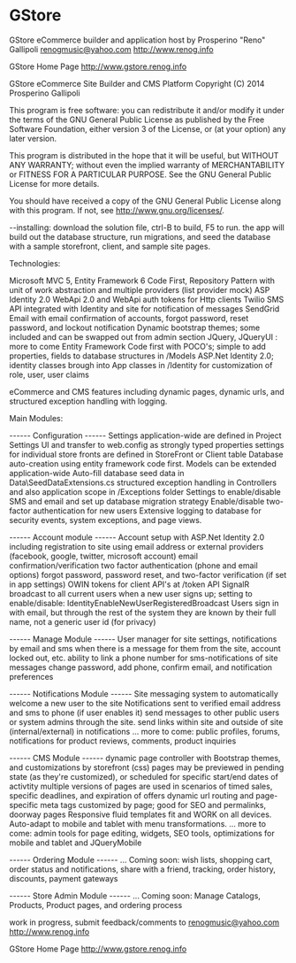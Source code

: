 GStore
======

GStore eCommerce builder and application host
by Prosperino "Reno" Gallipoli
renogmusic@yahoo.com
http://www.renog.info

GStore Home Page
http://www.gstore.renog.info

GStore eCommerce Site Builder and CMS Platform
Copyright (C) 2014 Prosperino Gallipoli

This program is free software: you can redistribute it and/or modify it under the terms of the GNU General Public License as published by the Free Software Foundation, either version 3 of the License, or (at your option) any later version.

This program is distributed in the hope that it will be useful, but WITHOUT ANY WARRANTY; without even the implied warranty of MERCHANTABILITY or FITNESS FOR A PARTICULAR PURPOSE.  See the GNU General Public License for more details.

You should have received a copy of the GNU General Public License along with this program.  If not, see <http://www.gnu.org/licenses/>.
    
--installing:
download the solution file, ctrl-B to build, F5 to run.
the app will build out the database structure, run migrations, and seed the database with a sample storefront, client, and sample site pages.

Technologies:

Microsoft MVC 5, 
Entity Framework 6 Code First,
Repository Pattern with unit of work abstraction and multiple providers (list provider mock)
ASP Identity 2.0
WebApi 2.0 and WebApi auth tokens for Http clients
Twilio SMS API integrated with Identity and site for notification of messages
SendGrid Email with email confirmation of accounts, forgot password, reset password, and lockout notification
Dynamic bootstrap themes; some included and can be swapped out from admin section
JQuery, JQueryUI : more to come
Entity Framework Code first with POCO's; simple to add properties, fields to database structures in /Models
ASP.Net Identity 2.0; identity classes brough into App classes in /Identity for customization of role, user, user claims

eCommerce and CMS features including dynamic pages, dynamic urls, and structured exception handling with logging.

Main Modules: 

------ Configuration ------
Settings application-wide are defined in Project Settings UI and transfer to web.config as strongly typed properties
settings for individual store fronts are defined in StoreFront or Client table
Database auto-creation using entity framework code first.  Models can be extended application-wide
Auto-fill database seed data in Data\SeedDataExtensions.cs
structured exception handling in Controllers and also application scope in /Exceptions folder
Settings to enable/disable  SMS and email and set up database migration strategy
Enable/disable two-factor authentication for new users
Extensive logging to database for security events, system exceptions, and page views.


------ Account module ------
Account setup with ASP.Net Identity 2.0 including
registration to site using email address or external providers (facebook, google, twitter, microsoft account)
email confirmation/verification
two factor authentication (phone and email options)
forgot password, password reset, and two-factor verification (if set in app settings)
OWIN tokens for client API's at /token API
SignalR broadcast to all current users when a new user signs up; setting to enable/disable: IdentityEnableNewUserRegisteredBroadcast
Users sign in with email, but through the rest of the system they are known by their full name, not a generic user id (for privacy)


------ Manage Module ------
User manager for site settings, notifications by email and sms when there is a message for them from the site, account locked out, etc.
ability to link a phone number for sms-notifications of site messages
change password, add phone, confirm email, and notification preferences


------ Notifications Module ------
Site messaging system to automatically welcome a new user to the site
Notifications sent to verified email address and sms to phone (if user enables it)
send messages to other public users or system admins through the site.
send links within site and outside of site (internal/external) in notifications
... more to come: public profiles, forums, notifications for product reviews, comments, product inquiries


------ CMS Module ------
dynamic page controller with Bootstrap themes, and customizations by storefront (css)
pages may be previewed in pending state (as they're customized), or scheduled for specific start/end dates of activtity
multiple versions of pages are used in scenarios of timed sales, specific deadlines, and expiration of offers
dynamic url routing and page-specific meta tags customized by page; good for SEO and permalinks, doorway pages
Responsive fluid templates fit and WORK on all devices.  Auto-adapt to mobile and tablet with menu transformations.
... more to come: admin tools for page editing, widgets, SEO tools, optimizations for mobile and tablet and JQueryMobile


------ Ordering Module ------
... Coming soon: wish lists, shopping cart, order status and notifications, share with a friend, tracking, order history, discounts, payment gateways


------ Store Admin Module ------
... Coming soon: Manage Catalogs, Products, Product pages, and ordering process


work in progress, submit feedback/comments to
renogmusic@yahoo.com
http://www.renog.info

GStore Home Page
http://www.gstore.renog.info
